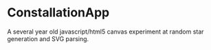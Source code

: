 ConstallationApp
================

A several year old javascript/html5 canvas experiment at random star generation and SVG parsing.
